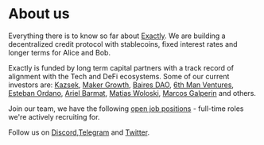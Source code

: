 # About us
Everything there is to know so far about [Exactly](https://exactly.finance).
We are building a decentralized credit protocol with stablecoins, fixed interest rates and longer terms for Alice and Bob.

Exactly is funded by long term capital partners with a track record of alignment with the Tech and DeFi ecosystems. 
Some of our current investors are: [Kazsek](https://www.kaszek.com), [Maker Growth](https://twitter.com/MakerGrowth), [Baires DAO](https://twitter.com/bairesdao), [6th Man Ventures](https://www.6thman.ventures), [Esteban Ordano](https://github.com/eordano), [Ariel Barmat](https://github.com/abarmat), [Matias Woloski](https://github.com/woloski), [Marcos Galperin](https://twitter.com/marcos_galperin) and others.

Join our team, we have the following [open job positions](https://github.com/exactly-finance/about/tree/main/jobs) - full-time roles we're actively recruiting for. 

Follow us on [Discord](https://discord.gg/nFKzxNvz),[Telegram](https://t.me/exactlyFinance) and [Twitter](https://twitter.com/exactly_finance).
